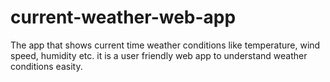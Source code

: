 # current-weather-web-app
The app that shows current time weather conditions like temperature, wind speed, humidity etc. it is a user friendly web app to understand weather conditions easity.
